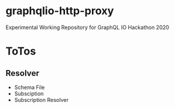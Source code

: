 # graphqlio-http-proxy
Experimental Working Repository for GraphQL IO Hackathon 2020



# ToTos 

## Resolver 

* Schema File 
* Subsciption 
* Subscription Resolver 

